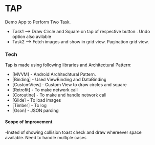 # TAP

Demo App to Perform Two Task.
- Task1 --> Draw Circle and Square on tap of respective button . Undo option also avilable
- Task2 --> Fetch images and show in grid view. Pagination grid view.

### Tech

Tap is made using following libraries and Architectural Pattern:

* [MVVM] - Android Architechtural Pattern.
* [Binding] - Used ViewBinding and DataBinding
* [CustomView] - Custom View to draw circles and square
* [Retrofit] - To make network call
* [Coroutine] - To make and handle network call
* [Glide] - To load images
* [Timber] - To log
* [Gson] - JSON parcing


#### Scope of Improvement

-Insted of showing collision toast check and draw whereever space available. Need to handle multiple cases 

